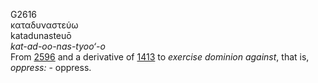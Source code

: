 G2616  
καταδυναστεύω  
katadunasteuō  
*kat-ad-oo-nas-tyoo‘-o*  
From [2596](g2596) and a derivative of [1413](g1413) to *exercise*
*dominion* *against*, that is, *oppress:* - oppress.  
